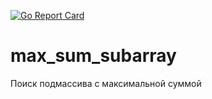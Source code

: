 [![Go Report Card](https://goreportcard.com/badge/github.com/Amirkin/max_sum_subarray)](https://goreportcard.com/report/github.com/Amirkin/max_sum_subarray)
# max_sum_subarray
Поиск подмассива с максимальной суммой
